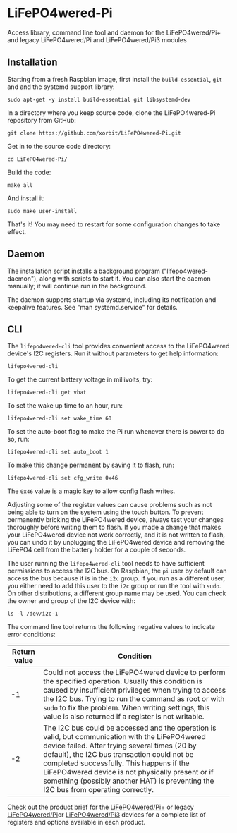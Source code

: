 # LiFePO4wered-Pi
Access library, command line tool and daemon for the LiFePO4wered/Pi+ and legacy LiFePO4wered/Pi and LiFePO4wered/Pi3 modules

## Installation

Starting from a fresh Raspbian image, first install the `build-essential`,
`git` and and the systemd support library:

```
sudo apt-get -y install build-essential git libsystemd-dev
```

In a directory where you keep source code, clone the LiFePO4wered-Pi repository
from GitHub:

```
git clone https://github.com/xorbit/LiFePO4wered-Pi.git
```

Get in to the source code directory:

```
cd LiFePO4wered-Pi/
```

Build the code:

```
make all
```

And install it:

```
sudo make user-install
```

That's it!  You may need to restart for some configuration changes to take effect.

## Daemon

The installation script installs a background program
("lifepo4wered-daemon"), along with scripts to start it. You can also start
the daemon manually; it will continue run in the background.

The daemon supports startup via systemd, including its notification
and keepalive features. See "man systemd.service" for details.

## CLI

The `lifepo4wered-cli` tool provides convenient access to the LiFePO4wered
device's I2C registers.  Run it without parameters to get help information:

```
lifepo4wered-cli
```

To get the current battery voltage in millivolts, try:

```
lifepo4wered-cli get vbat
```

To set the wake up time to an hour, run:

```
lifepo4wered-cli set wake_time 60
```

To set the auto-boot flag to make the Pi run whenever there is power to do so, run:

```
lifepo4wered-cli set auto_boot 1
```

To make this change permanent by saving it to flash, run:

```
lifepo4wered-cli set cfg_write 0x46
```

The `0x46` value is a magic key to allow config flash writes.

Adjusting some of the register values can cause problems such as not being able
to turn on the system using the touch button.  To prevent permanently bricking
the LiFePO4wered device, always test your changes thoroughly before writing them
to flash.  If you made a change that makes your LiFePO4wered device not work
correctly, and it is not written to flash, you can undo it by unplugging the
LiFePO4wered device and removing the LiFePO4 cell from the battery holder for
a couple of seconds.

The user running the `lifepo4wered-cli` tool needs to have sufficient
permissions to access the I2C bus.  On Raspbian, the `pi` user by default can
access the bus because it is in the `i2c` group.  If you run as a different
user, you either need to add this user to the `i2c` group or run the tool with
`sudo`.  On other distributions, a different group name may be used.  You can
check the owner and group of the I2C device with:

```
ls -l /dev/i2c-1
```

The command line tool returns the following negative values to indicate error
conditions:

| Return value | Condition |
| -- | -- |
| -1 | Could not access the LiFePO4wered device to perform the specified operation.  Usually this condition is caused by insufficient privileges when trying to access the I2C bus.  Trying to run the command as root or with `sudo` to fix the problem.  When writing settings, this value is also returned if a register is not writable. |
| -2 | The I2C bus could be accessed and the operation is valid, but communication with the LiFePO4wered device failed.  After trying several times (20 by default), the I2C bus transaction could not be completed successfully.  This happens if the LiFePO4wered device is not physically present or if something (possibly another HAT) is preventing the I2C bus from operating correctly. |

Check out the product brief for the
[LiFePO4wered/Pi+](https://lifepo4wered.com/files/LiFePO4wered-Pi+-Product-Brief.pdf) or legacy [LiFePO4wered/Pi](http://lifepo4wered.com/files/LiFePO4wered-Pi-Product-Brief.pdf)or [LiFePO4wered/Pi3](http://lifepo4wered.com/files/LiFePO4wered-Pi3-Product-Brief.pdf) devices for a complete list of registers and options available in each product.
